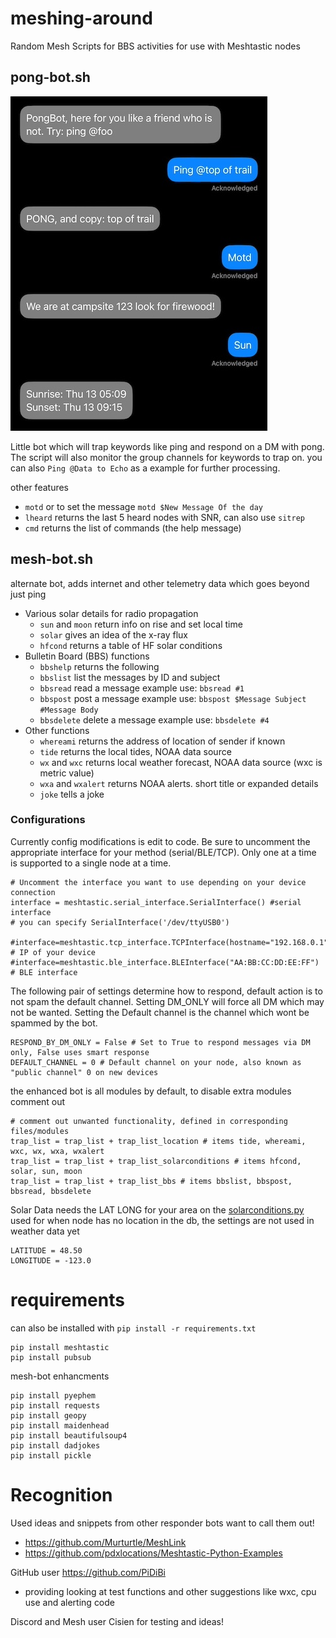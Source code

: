 # meshing-around
Random Mesh Scripts for BBS activities for use with Meshtastic nodes

## pong-bot.sh
![alt text](etc/pong-bot.jpg "Example Use")

Little bot which will trap keywords like ping and respond on a DM with pong. The script will also monitor the group channels for keywords to trap on. you can also `Ping @Data to Echo` as a example for further processing.

other features
- `motd` or to set the message `motd $New Message Of the day`
- `lheard` returns the last 5 heard nodes with SNR, can also use `sitrep`
- `cmd` returns the list of commands (the help message)

## mesh-bot.sh

 alternate bot, adds internet and other telemetry data which goes beyond just ping

- Various solar details for radio propagation
  - `sun` and `moon` return info on rise and set local time
  - `solar` gives an idea of the x-ray flux
  - `hfcond` returns a table of HF solar conditions
- Bulletin Board (BBS) functions
  - `bbshelp` returns the following
  - `bbslist` list the messages by ID and subject
  - `bbsread` read a message example use: `bbsread #1`
  - `bbspost` post a message example use: `bbspost $Message Subject #Message Body`
  - `bbsdelete` delete a message example use: `bbsdelete #4`
- Other functions
  - `whereami` returns the address of location of sender if known
  - `tide` returns the local tides, NOAA data source
  - `wx` and `wxc` returns local weather forecast, NOAA data source (wxc is metric value)
  - `wxa` and `wxalert` returns NOAA alerts. short title or expanded details
  - `joke` tells a joke

 ### Configurations
 Currently config modifications is edit to code. Be sure to uncomment the appropriate interface for your method (serial/BLE/TCP). Only one at a time is supported to a single node at a time.

```
# Uncomment the interface you want to use depending on your device connection
interface = meshtastic.serial_interface.SerialInterface() #serial interface
# you can specify SerialInterface('/dev/ttyUSB0')

#interface=meshtastic.tcp_interface.TCPInterface(hostname="192.168.0.1") # IP of your device
#interface=meshtastic.ble_interface.BLEInterface("AA:BB:CC:DD:EE:FF") # BLE interface
```
The following pair of settings determine how to respond, default action is to not spam the default channel. Setting DM_ONLY will force all DM which may not be wanted. Setting the Default channel is the channel which wont be spammed by the bot.

```
RESPOND_BY_DM_ONLY = False # Set to True to respond messages via DM only, False uses smart response
DEFAULT_CHANNEL = 0 # Default channel on your node, also known as "public channel" 0 on new devices
```

the enhanced bot is all modules by default, to disable extra modules comment out 
```
# comment out unwanted functionality, defined in corresponding files/modules
trap_list = trap_list + trap_list_location # items tide, whereami, wxc, wx, wxa, wxalert
trap_list = trap_list + trap_list_solarconditions # items hfcond, solar, sun, moon
trap_list = trap_list + trap_list_bbs # items bbslist, bbspost, bbsread, bbsdelete
```

 Solar Data needs the LAT LONG for your area on the [solarconditions.py](solarconditions.py) used for when node has no location in the db, the settings are not used in weather data yet
```
LATITUDE = 48.50
LONGITUDE = -123.0
```

# requirements
can also be installed with `pip install -r requirements.txt`

```
pip install meshtastic
pip install pubsub
```

mesh-bot enhancments

```
pip install pyephem
pip install requests
pip install geopy
pip install maidenhead
pip install beautifulsoup4
pip install dadjokes
pip install pickle
```

# Recognition
Used ideas and snippets from other responder bots want to call them out!
 - https://github.com/Murturtle/MeshLink
 - https://github.com/pdxlocations/Meshtastic-Python-Examples

GitHub user https://github.com/PiDiBi
 - providing looking at test functions and other suggestions like wxc, cpu use and alerting code

Discord and Mesh user Cisien for testing and ideas!

